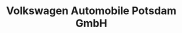 ---
title: "Volkswagen Automobile Potsdam GmbH"
url: /potsdam/volkswagen-automobile-potsdam-gmbh/
shop: Autohaus
---